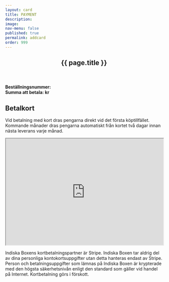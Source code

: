 ```yaml
---
layout: card
title: PAYMENT
description: 
image: 
nav-menu: false
published: true
permalink: addcard
order: 999
---
```


<div id="main">
	<section class="major">
		<div class="inner">
			<header class="major">
				<h2>{{ page.title }}</h2>
			</header>
			<div>
				<h4>Beställningsnummer: <span class="orderid"></span><br>Summa att betala: <span class="ordertotal"></span> kr</h4>
			</div>
			<div>
				<h2>Betalkort</h2>
				<p>Vid betalning med kort dras pengarna direkt vid det första köptillfället. Kommande månader dras pengarna automatiskt från kortet två dagar innan nästa leverans varje månad.</p>
				<iframe style="height: 340px; width: 100%;" id="gFrame" src="https://script.google.com/macros/s/AKfycbyMX9KB8QTTA3eH0Z-rc51UfYVJRF94lQ_TrGUtxhOpDh_WieHT/exec"></iframe>
				<p>Indiska Boxens kortbetalningspartner är Stripe. Indiska Boxen tar aldrig del av dina personliga kontokortsuppgifter utan detta hanteras endast av Stripe. Person och betalningsuppgifter som lämnas på Indiska Boxen är krypterade med den högsta säkerhetsnivån enligt den standard som gäller vid handel på Internet. Kortbetalning görs i förskott.</p>
			</div>
		</div>
	</section>
</div>
